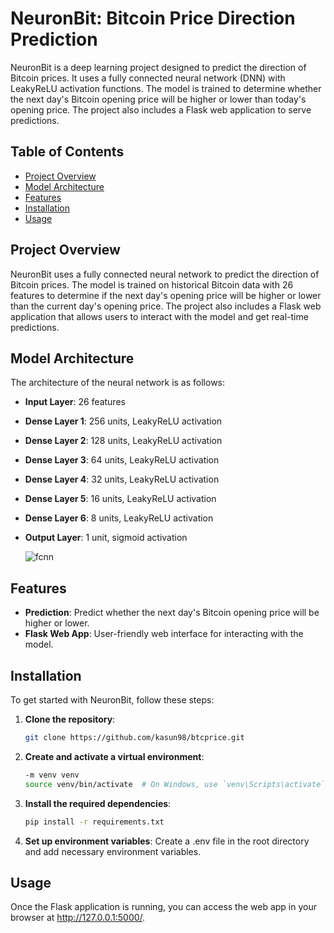 # NeuronBit: Bitcoin Price Direction Prediction

NeuronBit is a deep learning project designed to predict the direction of Bitcoin prices. It uses a fully connected neural network (DNN) with LeakyReLU activation functions. The model is trained to determine whether the next day's Bitcoin opening price will be higher or lower than today's opening price. The project also includes a Flask web application to serve predictions.

## Table of Contents

- [Project Overview](#project-overview)
- [Model Architecture](#model-architecture)
- [Features](#features)
- [Installation](#installation)
- [Usage](#usage)


## Project Overview

NeuronBit uses a fully connected neural network to predict the direction of Bitcoin prices. The model is trained on historical Bitcoin data with 26 features to determine if the next day's opening price will be higher or lower than the current day's opening price. The project also includes a Flask web application that allows users to interact with the model and get real-time predictions.

## Model Architecture

The architecture of the neural network is as follows:

- **Input Layer**: 26 features
- **Dense Layer 1**: 256 units, LeakyReLU activation
- **Dense Layer 2**: 128 units, LeakyReLU activation
- **Dense Layer 3**: 64 units, LeakyReLU activation
- **Dense Layer 4**: 32 units, LeakyReLU activation
- **Dense Layer 5**: 16 units, LeakyReLU activation
- **Dense Layer 6**: 8 units, LeakyReLU activation
- **Output Layer**: 1 unit, sigmoid activation

  ![fcnn](https://github.com/kasun98/btcprice/assets/63708260/505cdf77-beb1-4b57-a012-587f1dc03c84)


## Features

- **Prediction**: Predict whether the next day's Bitcoin opening price will be higher or lower.
- **Flask Web App**: User-friendly web interface for interacting with the model.

## Installation

To get started with NeuronBit, follow these steps:
1. **Clone the repository**:
   ```bash
   git clone https://github.com/kasun98/btcprice.git
2. **Create and activate a virtual environment**:
   ```bash
   -m venv venv
   source venv/bin/activate  # On Windows, use `venv\Scripts\activate`
3. **Install the required dependencies**:
   ```bash
   pip install -r requirements.txt
4. **Set up environment variables**:
   Create a .env file in the root directory and add necessary environment variables.

## Usage

Once the Flask application is running, you can access the web app in your browser at http://127.0.0.1:5000/.

